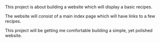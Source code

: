 This project is about building a website which will display a basic recipes.

The website will consist of a main index page which will have links to a few recipes.

This project will be getting me comfortable building a simple, yet polished website.